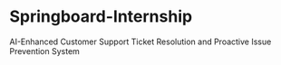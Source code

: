 # Springboard-Internship
AI-Enhanced Customer Support Ticket Resolution and Proactive Issue Prevention System 
